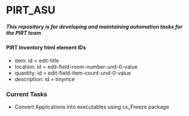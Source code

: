 # PIRT_ASU

##### This repository is for developing and maintaining automation tasks for the PIRT team


#### PIRT Inventory html element IDs
* item: id = edit-title
* location: id = edit-field-room-number-und-0-value
* quantity: id = edit-field-item-count-und-0-value
* description: id = tinymce

### Current Tasks
* Convert Applications into executables using cx_Freeze package
